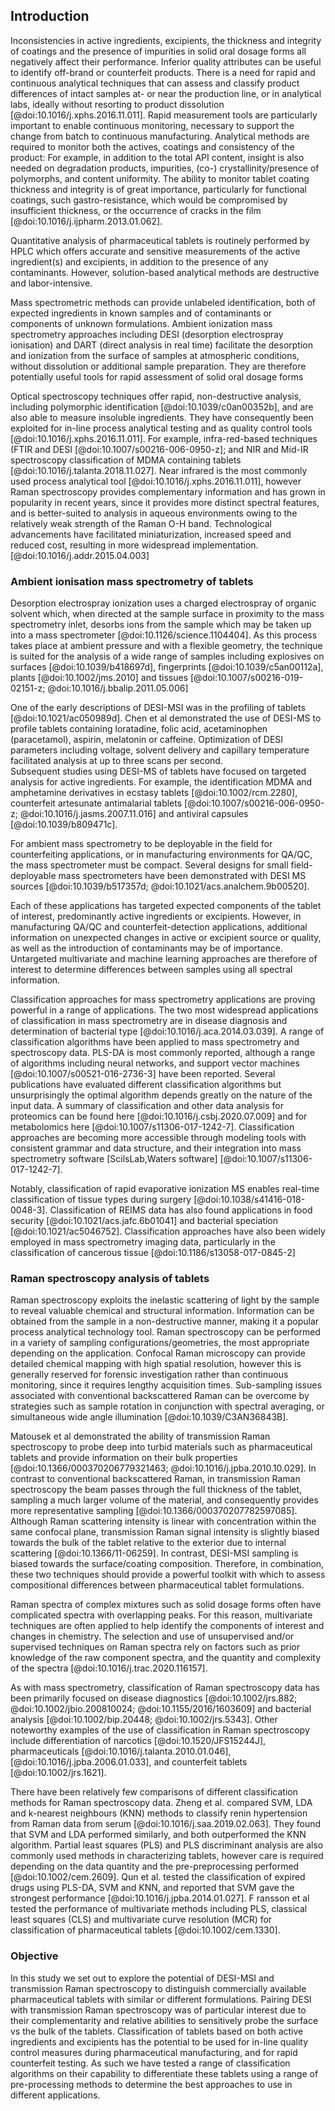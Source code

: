 ## Introduction
Inconsistencies in active ingredients, excipients, the thickness and integrity of coatings and the presence of impurities in solid oral dosage forms all negatively affect their performance. 
Inferior quality attributes can be useful to identify off-brand or counterfeit products. 
There is a need for rapid and continuous analytical techniques that can assess and classify product differences of intact samples at- or near the production line, or in analytical labs, ideally without resorting to product dissolution [@doi:10.1016/j.xphs.2016.11.011]. 
Rapid measurement tools are particularly important to enable continuous monitoring, necessary to support the change from batch to continuous manufacturing. 
Analytical methods are required to monitor both the actives, coatings and consistency of the product: For example, in addition to the total API content, insight is also needed on degradation products, impurities, (co-) crystallinity/presence of polymorphs, and content uniformity. 
The ability to monitor tablet coating thickness and integrity is of great importance, particularly for functional coatings, such gastro-resistance, which would be compromised by insufficient thickness, or the occurrence of cracks in the film [@doi:10.1016/j.ijpharm.2013.01.062]. 

Quantitative analysis of pharmaceutical tablets is routinely performed by HPLC which offers accurate and sensitive measurements of the active ingredient(s) and excipients, in addition to the presence of any contaminants. 
However, solution-based analytical methods are destructive and labor-intensive.  

Mass spectrometric methods can provide unlabeled identification, both of expected ingredients in known samples and of contaminants or components of unknown formulations. 
Ambient ionization mass spectrometry approaches including DESI (desorption electrospray ionisation) and DART (direct analysis in real time) facilitate the desorption and ionization from the surface of samples at atmospheric conditions, without dissolution or additional sample preparation. 
They are therefore potentially useful tools for rapid assessment of solid oral dosage forms 

Optical spectroscopy techniques offer rapid, non-destructive analysis, including polymorphic identification [@doi:10.1039/c0an00352b], and are also able to measure insoluble ingredients. 
They have consequently been exploited for in-line process analytical testing and as quality control tools [@doi:10.1016/j.xphs.2016.11.011]. 
For example, infra-red-based techniques (FTIR and DESI [@doi:10.1007/s00216-006-0950-z]; and NIR and Mid-IR spectroscopy classification of MDMA containing tablets [@doi:10.1016/j.talanta.2018.11.027].
Near infrared is the most commonly used process analytical tool [@doi:10.1016/j.xphs.2016.11.011], however Raman spectroscopy provides complementary information and has grown in popularity in recent years, since it provides more distinct spectral features, and is better-suited to analysis in aqueous environments owing to the relatively weak strength of the Raman O-H band. 
Technological advancements have facilitated miniaturization, increased speed and reduced cost, resulting in more widespread implementation. [@doi:10.1016/j.addr.2015.04.003] 

### Ambient ionisation mass spectrometry of tablets

Desorption electrospray ionization uses a charged electrospray of organic solvent which, when directed at the sample surface in proximity to the mass spectrometry inlet, desorbs ions from the sample which may be taken up into a mass spectrometer [@doi:10.1126/science.1104404]. 
As this process takes place at ambient pressure and with a flexible geometry, the technique is suited for the analysis of a wide range of samples including explosives on surfaces [@doi:10.1039/b418697d], fingerprints [@doi:10.1039/c5an00112a], plants [@doi:10.1002/jms.2010] and tissues [@doi:10.1007/s00216-019-02151-z; @doi:10.1016/j.bbalip.2011.05.006]

One of the early descriptions of DESI-MSI was in the profiling of tablets [@doi:10.1021/ac050989d]. 
Chen et al demonstrated the use of DESI-MS to profile tablets containing loratadine, folic acid, acetaminophen (paracetamol), aspirin, melatonin or caffeine. 
Optimization of DESI parameters including voltage, solvent delivery and capillary temperature facilitated analysis at up to three scans per second.  
Subsequent studies using DESI-MS of tablets have focused on targeted analysis for active ingredients. For example, the identification MDMA and amphetamine derivatives in ecstasy tablets [@doi:10.1002/rcm.2280], counterfeit artesunate antimalarial tablets [@doi:10.1007/s00216-006-0950-z; @doi:10.1016/j.jasms.2007.11.016] and antiviral capsules [@doi:10.1039/b809471c].

For ambient mass spectrometry to be deployable in the field for counterfeiting applications, or in manufacturing environments for QA/QC, the mass spectrometer must be compact. 
Several designs for small field-deployable mass spectrometers have been demonstrated with DESI MS sources [@doi:10.1039/b517357d; @doi:10.1021/acs.analchem.9b00520].

Each of these applications has targeted expected components of the tablet of interest, predominantly active ingredients or excipients. 
However, in manufacturing QA/QC and counterfeit-detection applications, additional information on unexpected changes in active or excipient source or quality, as well as the introduction of contaminants may be of importance. 
Untargeted multivariate and machine learning approaches are therefore of interest to determine differences between samples using all spectral information. 

Classification approaches for mass spectrometry applications are proving powerful in a range of applications. The two most widespread applications of classification in mass spectrometry are in disease diagnosis and determination of bacterial type [@doi:10.1016/j.aca.2014.03.039]. 
A range of classification algorithms have been applied to mass spectrometry and spectroscopy data. PLS-DA is most commonly reported, although a range of algorithms including neural networks, and support vector machines [@doi:10.1007/s00521-016-2736-3] have been reported. 
Several publications have evaluated different classification algorithms but unsurprisingly the optimal algorithm depends greatly on the nature of the input data. A summary of classification and other data analysis for proteomics can be found here [@doi:10.1016/j.csbj.2020.07.009] and for metabolomics here [@doi:10.1007/s11306-017-1242-7]. 
Classification approaches are becoming more accessible through modeling tools with consistent grammar and data structure, and their integration into mass spectrometry software [ScilsLab,Waters software] [@doi:10.1007/s11306-017-1242-7]. 

Notably, classification of rapid evaporative ionization MS enables real-time classification of tissue types during surgery [@doi:10.1038/s41416-018-0048-3]. 
Classification of REIMS data has also found applications in food security [@doi:10.1021/acs.jafc.6b01041] and bacterial speciation [@doi:10.1021/ac5046752]. 
Classification approaches have also been widely employed in mass spectrometry imaging data, particularly in the classification of cancerous tissue [@doi:10.1186/s13058-017-0845-2]

### Raman spectroscopy analysis of tablets

Raman spectroscopy exploits the inelastic scattering of light by the sample to reveal valuable chemical and structural information. Information can be obtained from the sample in a non-destructive manner, making it a popular process analytical technology tool. 
Raman spectroscopy can be performed in a variety of sampling configurations/geometries, the most appropriate depending on the application. 
Confocal Raman microscopy can provide detailed chemical mapping with high spatial resolution, however this is generally reserved for forensic investigation rather than continuous monitoring, since it requires lengthy acquisition times. 
Sub-sampling issues associated with conventional backscattered Raman can be overcome by strategies such as sample rotation in conjunction with spectral averaging, or simultaneous wide angle illumination [@doi:10.1039/C3AN36843B].  

Matousek et al demonstrated the ability of transmission Raman spectroscopy to probe deep into turbid materials such as pharmaceutical tablets and provide information on their bulk properties [@doi:10.1366/000370206779321463; @doi:10.1016/j.jpba.2010.10.029]. 
In contrast to conventional backscattered Raman, in transmission Raman spectroscopy the beam passes through the full thickness of the tablet, sampling a much larger volume of the material, and consequently provides more representative sampling [@doi:10.1366/000370207782597085].
 Although Raman scattering intensity is linear with concentration within the same confocal plane, transmission Raman signal intensity is slightly biased towards the bulk of the tablet relative to the exterior due to internal scattering [@doi:10.1366/11-06259]. 
 In contrast, DESI-MSI sampling is biased towards the surface/coating composition. Therefore, in combination, these two techniques should provide a powerful toolkit with which to assess compositional differences between pharmaceutical tablet formulations.  

Raman spectra of complex mixtures such as solid dosage forms often have complicated spectra with overlapping peaks. 
For this reason, multivariate techniques are often applied to help identify the components of interest and changes in chemistry. 
The selection and use of unsupervised and/or supervised techniques on Raman spectra rely on factors such as prior knowledge of the raw component spectra, and the quantity and complexity of the spectra [@doi:10.1016/j.trac.2020.116157].

As with mass spectrometry, classification of Raman spectroscopy data has been primarily focused on disease diagnostics [@doi:10.1002/jrs.882; @doi:10.1002/jbio.200810024; @doi:10.1155/2016/1603609] and bacterial analysis [@doi:10.1002/bip.20448; @doi:10.1002/jrs.5343]. Other noteworthy examples of the use of classification in Raman spectroscopy include differentiation of narcotics [@doi:10.1520/JFS15244J], pharmaceuticals [@doi:10.1016/j.talanta.2010.01.046], [@doi:10.1016/j.jpba.2006.01.033], and counterfeit tablets [@doi:10.1002/jrs.1621]. 

There have been relatively few comparisons of different classification methods for Raman spectroscopy data. 
Zheng et al. compared SVM, LDA and k-nearest neighbours (KNN) methods to classify renin hypertension from Raman data from serum [@doi:10.1016/j.saa.2019.02.063]. 
They found that SVM and LDA performed similarly, and both outperformed the KNN algorithm.  Partial least squares (PLS) and PLS discriminant analysis are also commonly used methods in characterizing tablets, however care is required depending on the data quantity and the pre-preprocessing performed  [@doi:10.1002/cem.2609]. 
Qun et al. tested the classification of expired drugs using PLS-DA, SVM and KNN, and reported that SVM gave the strongest performance [@doi:10.1016/j.jpba.2014.01.027]. F
ransson et al tested the performance of multivariate methods including PLS, classical least squares (CLS) and multivariate curve resolution (MCR) for classification of pharmaceutical tablets [@doi:10.1002/cem.1330]. 


### Objective
In this study we set out to explore the potential of DESI-MSI and transmission Raman spectroscopy to distinguish commercially available pharmaceutical tablets with similar or different formulations. 
Pairing DESI with transmission Raman spectroscopy was of particular interest due to their complementarity and relative abilities to sensitively probe the surface vs the bulk of the tablets. 
Classification of tablets based on both active ingredients and excipients has the potential to be used for in-line quality control measures during pharmaceutical manufacturing, and for rapid counterfeit testing. 
As such we have tested a range of classification algorithms on their capability to differentiate these tablets using a range of pre-processing methods to determine the best approaches to use in different applications. 